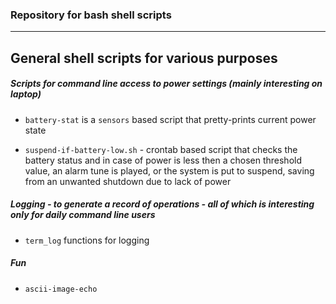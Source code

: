### Repository for bash shell scripts  
___
## General shell scripts for various purposes 

##### Scripts for command line access to power settings (mainly interesting on laptop)

- `battery-stat` is a `sensors` based script that pretty-prints current power state

- `suspend-if-battery-low.sh` - crontab based script that checks the battery status and in case of power is less then a chosen threshold value, an alarm tune is played, or the system is put to suspend, saving from an unwanted shutdown due to lack of power 

##### Logging - to generate a record of operations - all of which is interesting only for daily command line users 

- `term_log` functions for logging 

##### Fun

- `ascii-image-echo`
